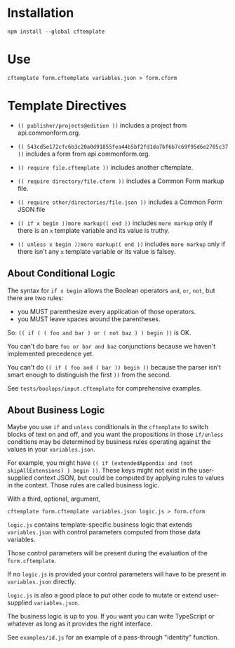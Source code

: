 # Installation

```shell
npm install --global cftemplate
```

# Use

```shell
cftemplate form.cftemplate variables.json > form.cform
```

# Template Directives

- `(( publisher/projects@edition ))` includes a project from api.commonform.org.

- `(( 543cd5e172cfc6b3c20a0d91855fea44b5bf2fd1da7bf6b7c69f95d6e2705c37 ))` includes a form from api.commonform.org.

- `(( require file.cftemplate ))` includes another cftemplate.

- `(( require directory/file.cform ))` includes a Common Form markup file.

- `(( require other/directories/file.json ))` includes a Common Form JSON file

- `(( if x begin ))more markup(( end ))` includes `more markup` only if there is an `x` template variable and its value is truthy.

- `(( unless x begin ))more markup(( end ))` includes `more markup` only if there isn't any `x` template variable or its value is falsey.

## About Conditional Logic

The syntax for `if x begin` allows the Boolean operators `and`, `or`, `not`, but there are two rules:
- you MUST parenthesize every application of those operators.
- you MUST leave spaces around the parentheses.

So: `(( if ( ( foo and bar ) or ( not baz ) ) begin ))` is OK.

You can't do bare `foo or bar and baz` conjunctions because we haven't implemented precedence yet.

You can't do `(( if ( foo and ( bar )) begin ))` because the parser isn't smart enough to distinguish the first `))` from the second.

See `tests/boolops/input.cftemplate` for comprehensive examples.

## About Business Logic

Maybe you use `if` and `unless` conditionals in the `cftemplate` to switch blocks of text on and off, and you want the propositions in those `if/unless` conditions may be determined by business rules operating against the values in your `variables.json`.

For example, you might have `(( if (extendedAppendix and (not skipAllExtensions) ) begin ))`. These keys might not exist in the user-supplied context JSON, but could be computed by applying rules to values in the context. Those rules are called business logic.

With a third, optional, argument,

```shell
cftemplate form.cftemplate variables.json logic.js > form.cform
```

`logic.js` contains template-specific business logic that extends `variables.json` with control parameters computed from those data variables.

Those control parameters will be present during the evaluation of the `form.cftemplate`.

If no `logic.js` is provided your control parameters will have to be present in `variables.json` directly.

`logic.js` is also a good place to put other code to mutate or extend user-supplied `variables.json`.

The business logic is up to you. If you want you can write TypeScript or whatever as long as it provides the right interface.

See `examples/id.js` for an example of a pass-through "identity" function.

